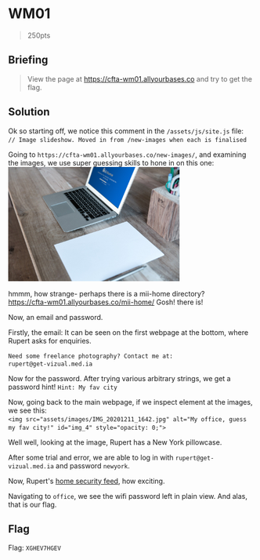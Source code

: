 # WM01
> 250pts

## Briefing
> View the page at https://cfta-wm01.allyourbases.co and try to get the flag.

## Solution
Ok so starting off, we notice this comment in the `/assets/js/site.js` file:   
`// Image slideshow. Moved in from /new-images when each is finalised`   

Going to `https://cfta-wm01.allyourbases.co/new-images/`, and examining the images, we use super guessing skills to hone in on this one:    
<img src="5.jpg" width="350" >   

hmmm, how strange- perhaps there is a mii-home directory?    
https://cfta-wm01.allyourbases.co/mii-home/ Gosh! there is!

Now, an email and password. 

Firstly, the email: It can be seen on the first webpage at the bottom, where Rupert asks for enquiries. 
```
Need some freelance photography? Contact me at:
rupert@get-vizual.med.ia 
```

Now for the password. After trying various arbitrary strings, we get a password hint! 
`Hint: My fav city`

Now, going back to the main webpage, if we inspect element at the images, we see this:    
`<img src="assets/images/IMG_20201211_1642.jpg" alt="My office, guess my fav city!" id="img_4" style="opacity: 0;">`   

Well well, looking at the image, Rupert has a New York pillowcase.   

After some trial and error, we are able to log in with `rupert@get-vizual.med.ia` and password `newyork`.   

Now, Rupert's [home security feed](https://cfta-wm01.allyourbases.co/mii-home/security-camera/feed/), how exciting.

Navigating to `office`, we see the wifi password left in plain view. And alas, that is our flag. 

## Flag
Flag: `XGHEV7HGEV`
